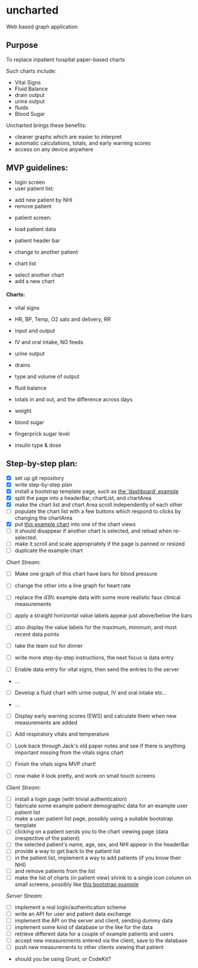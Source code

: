 # uncharted
Web based graph application


## Purpose
To replace inpatient hospital paper-based charts

Such charts include:
- Vital Signs
- Fluid Balance
 - drain output
 - urine output
 - fluids
- Blood Sugar

Uncharted brings these benefits:
- cleaner graphs which are easier to interpret
- automatic calculations, totals, and early warning scores
- access on any device anywhere



## MVP guidelines:
- login screen
- user patient list:
 * add new patient by NHI
 * remove patient

- patient screen:
 * load patient data
 - patient header bar
  * change to another patient
 - chart list
  * select another chart
  * add a new chart

#### Charts:
- vital signs
 - HR, BP, Temp, O2 sats and delivery, RR

- input and output
 - IV and oral intake, NG feeds
 - urine output
 - drains
  - type and volume of output

- fluid balance
 - totals in and out, and the difference across days
 - weight

- blood sugar
 - fingerprick sugar level
 - insulin type & dose


## Step-by-step plan:

- [x] set up git repository
- [x] write step-by-step plan
- [x] install a bootstrap template page, such as [the 'dashboard' example](http://getbootstrap.com/examples/dashboard/)
- [x] split the page into a headerBar, chartList, and chartArea
- [x] make the chart list and chart Area scroll independently of each other
- [ ] populate the chart list with a few buttons which respond to clicks by changing the chartArea
- [x] put [this example chart](https://d3fc.io/examples/low-barrel/index.html) into one of the chart views
- [ ] it should disappear if another chart is selected, and reload when re-selected.
- [ ] make it scroll and scale appropriately if the page is panned or resized
- [ ] duplicate the example chart

_Chart Stream:_

- [ ] Make one graph of this chart have bars for blood pressure
- [ ] change the other into a line graph for heart rate
- [ ] replace the d3fc example data with some more realistic faux clinical measurements
- [ ] apply a straight horizontal value labels appear just above/below the bars
- [ ] also display the value labels for the maximum, minimum, and most recent data points
- [ ] take the team out for dinner
- [ ] write more step-by-step instructions, the next focus is data entry


- [ ] Enable data entry for vital signs, then send the entries to the server
 * ...
- [ ] Develop a fluid chart with urine output, IV and oral intake etc..
 * ...
- [ ] Display early warning scores (EWS) and calculate them when new measurements are added
- [ ] Add respiratory vitals and temperature
- [ ] Look back through Jack's old paper notes and see if there is anything important missing from the vitals signs chart
- [ ] Finish the vitals signs MVP chart!
- [ ] now make it look pretty, and work on small touch screens


_Client Stream:_
- [ ] install a login page (with trivial authentication)
- [ ] fabricate some example patient demographic data for an example user patient list
- [ ] make a user patient list page, possibly using a suitable bootstrap template
- [ ] clicking on a patient sends you to the chart viewing page (data irrespective of the patient)
- [ ] the selected patient's name, age, sex, and NHI appear in the headerBar
- [ ] provide a way to get back to the patient list
- [ ] in the patient list, implement a way to add patients (if you know their NHI)
- [ ] and remove patients from the list
- [ ] make the list of charts (in patient view) shrink to a single icon column on small screens, possibly like [this bootstrap example](http://getbootstrap.com/examples/offcanvas/#)

_Server Stream:_
- [ ] implement a real login/authentication scheme
- [ ] write an API for user and patient data exchange
- [ ] implement the API on the server and client, sending dummy data
- [ ] implement some kind of database or the like for the data
- [ ] retrieve different data for a couple of example patients and users
- [ ] accept new measurements entered via the client, save to the database
- [ ] push new measurements to other clients viewing that patient

- should you be using Grunt, or CodeKit?
